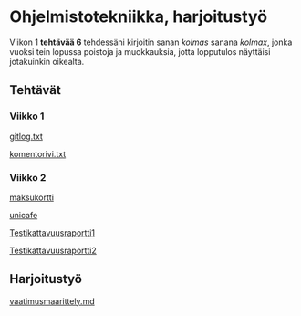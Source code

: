 # Ohjelmistotekniikka, harjoitustyö
Viikon 1 **tehtävää 6** tehdessäni kirjoitin sanan *kolmas* sanana *kolmax*,
jonka vuoksi tein lopussa poistoja ja muokkauksia, jotta lopputulos näyttäisi jotakuinkin oikealta. 

## Tehtävät

### Viikko 1

[gitlog.txt](https://github.com/lauurap/ot-harjoitustyo/blob/master/laskarit/viikko1/gitlog.txt)

[komentorivi.txt](https://github.com/lauurap/ot-harjoitustyo/blob/master/laskarit/viikko1/komentorivi.txt)

### Viikko 2
[maksukortti](https://github.com/lauurap/ot-harjoitustyo/tree/master/laskarit/viikko2/maksukortti)

[unicafe](https://github.com/lauurap/ot-harjoitustyo/tree/master/laskarit/viikko2/unicafe)

[Testikattavuusraportti1](https://github.com/lauurap/ot-harjoitustyo/blob/master/laskarit/viikko2/testikattavuusraportti1.PNG)

[Testikattavuusraportti2](https://github.com/lauurap/ot-harjoitustyo/blob/master/laskarit/viikko2/testikattavuusraportti2.PNG)

## Harjoitustyö
[vaatimusmaarittely.md](https://github.com/lauurap/ot-harjoitustyo/blob/master/dokumentaatio/vaatimusmaarittely.md)

